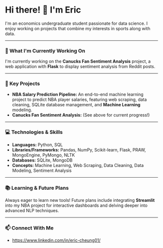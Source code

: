 # Hi there! 👋 I'm Eric

I'm an economics undergraduate student passionate for data science. I enjoy working on projects that combine my interests in sports along with data.

---

### 🌱 What I'm Currently Working On

I'm currently working on the **Canucks Fan Sentiment Analysis** project, a web application with **Flask** to display sentiment analysis from Reddit posts.

---

### 🚀 Key Projects

* **NBA Salary Prediction Pipeline:** An end-to-end machine learning project to predict NBA player salaries, featuring web scraping, data cleaning, SQLite database management, and **Machine Learning** modeling.
* **Canucks Fan Sentiment Analysis:** (See above for current progress!)

---

### 💻 Technologies & Skills

* **Languages:** Python, SQL
* **Libraries/Frameworks:** Pandas, NumPy, Scikit-learn, Flask, PRAW, MongoEngine, PyMongo, NLTK
* **Databases:** SQLite, MongoDB
* **Concepts:** Machine Learning, Web Scraping, Data Cleaning, Data Modeling, Sentiment Analysis

---

### 📚 Learning & Future Plans

Always eager to learn new tools! Future plans include integrating **Streamlit** into my NBA project for interactive dashboards and delving deeper into advanced NLP techniques.

---

### 📫 Connect With Me

* https://www.linkedin.com/in/eric-cheung01/
<!---
ericcheung1/ericcheung1 is a ✨ special ✨ repository because its `README.md` (this file) appears on your GitHub profile.
You can click the Preview link to take a look at your changes.
--->
